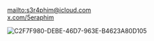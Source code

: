 [mailto:s3r4phim@icloud.com](mailto:s3r4phim@icloud.com)  
<a href="https://x.com/5eraphim" target="_blank">x.com/5eraphim</a>

![C2F7F980-DEBE-46D7-963E-B4623A80D105](https://github.com/user-attachments/assets/72089125-95b0-496e-bb32-82968c8088a2)
